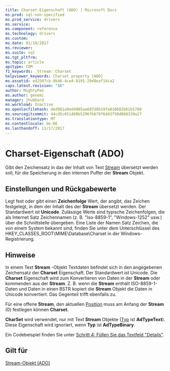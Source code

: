 ```yaml
---
title: Charset-Eigenschaft (ADO) | Microsoft Docs
ms.prod: sql-non-specified
ms.prod_service: drivers
ms.service: 
ms.component: reference
ms.technology: drivers
ms.custom: 
ms.date: 01/19/2017
ms.reviewer: 
ms.suite: sql
ms.tgt_pltfrm: 
ms.topic: article
apitype: COM
f1_keywords: _Stream::Charset
helpviewer_keywords: Charset property [ADO]
ms.assetid: e42507cb-9b46-4ce4-8191-2948eaf14ca2
caps.latest.revision: "16"
author: MightyPen
ms.author: genemi
manager: jhubbard
ms.workload: Inactive
ms.openlocfilehash: ded981a9ed4905aa607d8b19fe010682b61b5780
ms.sourcegitcommit: 44cd5c651488b5296fb679f6d43f50d068339a27
ms.translationtype: MT
ms.contentlocale: de-DE
ms.lasthandoff: 11/17/2017
---
```

# <a name="charset-property-ado"></a>Charset-Eigenschaft (ADO)
Gibt den Zeichensatz in das der Inhalt von Text [Stream](../../../ado/reference/ado-api/stream-object-ado.md) übersetzt werden soll, für die Speicherung in den internen Puffer der **Stream** Objekt.  
  
## <a name="settings-and-return-values"></a>Einstellungen und Rückgabewerte  
 Legt fest oder gibt einen **Zeichenfolge** Wert, der angibt, das Zeichen festgelegt, in dem der Inhalt des der **Stream** übersetzt werden. Der Standardwert ist **Unicode**. Zulässige Werte sind typische Zeichenfolgen, die als Internet Satz Zeichennamen (z. B. "Iso-8859-1", "Windows-1252" usw.) über die Schnittstelle übergeben. Eine Liste der Namen Satz Zeichen, die von einem System bekannt sind, finden Sie unter dem Unterschlüssel des HKEY_CLASSES_ROOT\MIME\Database\Charset in der Windows-Registrierung.  
  
## <a name="remarks"></a>Hinweise  
 In einem Text **Stream** -Objekt Textdaten befindet sich in den angegebenen Zeichensatz der **Charset** Eigenschaft. Der Standardwert ist Unicode. Die **Charset** Eigenschaft wird zum Konvertieren von Daten in der **Stream** oder kommenden aus der **Stream**. Z. B. wenn die **Stream** enthält ISO-8859-1-Daten und Daten in einen BSTR kopiert die **Stream** Objekt die Daten in Unicode konvertiert. Das Gegenteil trifft ebenfalls zu.  
  
 Für eine offene **Stream**, den aktuellen [Position](../../../ado/reference/ado-api/position-property-ado.md) muss am Anfang der **Stream** (0) festlegen können **Charset**.  
  
 **CharSet** wird verwendet, nur mit Text **Stream** Objekte ([Typ](../../../ado/reference/ado-api/type-property-ado-stream.md) ist **AdTypeText**). Diese Eigenschaft wird ignoriert, wenn **Typ** ist **AdTypeBinary**.  
  
 Ein Codebeispiel finden Sie unter [Schritt 4: Füllen Sie das Textfeld "Details"](../../../ado/guide/data/step-4-populate-the-details-text-box.md).  
  
## <a name="applies-to"></a>Gilt für  
 [Stream-Objekt (ADO)](../../../ado/reference/ado-api/stream-object-ado.md)
